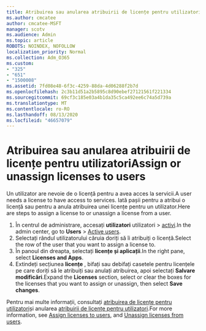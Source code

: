 ```yaml
---
title: Atribuirea sau anularea atribuirii de licențe pentru utilizatori
ms.author: cmcatee
author: cmcatee-MSFT
manager: scotv
ms.audience: Admin
ms.topic: article
ROBOTS: NOINDEX, NOFOLLOW
localization_priority: Normal
ms.collection: Adm_O365
ms.custom:
- "325"
- "651"
- "1500008"
ms.assetid: 7fd08e48-6f3c-4259-88da-4d06288f2b7d
ms.openlocfilehash: 2c3b11d51a2b5895c8d90ebef27121561f221334
ms.sourcegitcommit: 69cf3c185e03a4b1da35c5ca492ee6c74a5d739a
ms.translationtype: MT
ms.contentlocale: ro-RO
ms.lasthandoff: 08/13/2020
ms.locfileid: "46657079"
---
```

# <a name="assign-or-unassign-licenses-to-users"></a><span data-ttu-id="a2569-102">Atribuirea sau anularea atribuirii de licențe pentru utilizatori</span><span class="sxs-lookup"><span data-stu-id="a2569-102">Assign or unassign licenses to users</span></span>

<span data-ttu-id="a2569-103">Un utilizator are nevoie de o licență pentru a avea acces la servicii.</span><span class="sxs-lookup"><span data-stu-id="a2569-103">A user needs a license to have access to services.</span></span> <span data-ttu-id="a2569-104">Iată pașii pentru a atribui o licență sau pentru a anula atribuirea unei licențe pentru un utilizator.</span><span class="sxs-lookup"><span data-stu-id="a2569-104">Here are steps to assign a license to or unassign a license from a user.</span></span>
  
1. <span data-ttu-id="a2569-105">În centrul de administrare, accesați **utilizatori** utilizatori \> [activi](https://go.microsoft.com/fwlink/p/?linkid=834822).</span><span class="sxs-lookup"><span data-stu-id="a2569-105">In the admin center, go to **Users** \> [Active users](https://go.microsoft.com/fwlink/p/?linkid=834822).</span></span>
2. <span data-ttu-id="a2569-106">Selectați rândul utilizatorului căruia doriți să îi atribuiți o licență.</span><span class="sxs-lookup"><span data-stu-id="a2569-106">Select the row of the user that you want to assign a license to.</span></span>
3. <span data-ttu-id="a2569-107">În panoul din dreapta, selectați **licențe și aplicații**.</span><span class="sxs-lookup"><span data-stu-id="a2569-107">In the right pane, select **Licenses and Apps**.</span></span>
4. <span data-ttu-id="a2569-108">Extindeți secțiunea **licențe** , bifați sau debifați casetele pentru licențele pe care doriți să le atribuiți sau anulați atribuirea, apoi selectați **Salvare modificări**.</span><span class="sxs-lookup"><span data-stu-id="a2569-108">Expand the **Licenses** section, select or clear the boxes for the licenses that you want to assign or unassign, then select **Save changes**.</span></span>

<span data-ttu-id="a2569-109">Pentru mai multe informații, consultați [atribuirea de licențe pentru utilizatori](https://docs.microsoft.com/microsoft-365/admin/manage/assign-licenses-to-users)și anularea [atribuirii de licențe pentru utilizatori](https://docs.microsoft.com/microsoft-365/admin/manage/remove-licenses-from-users).</span><span class="sxs-lookup"><span data-stu-id="a2569-109">For more information, see [Assign licenses to users](https://docs.microsoft.com/microsoft-365/admin/manage/assign-licenses-to-users), and [Unassign licenses from users](https://docs.microsoft.com/microsoft-365/admin/manage/remove-licenses-from-users).</span></span>